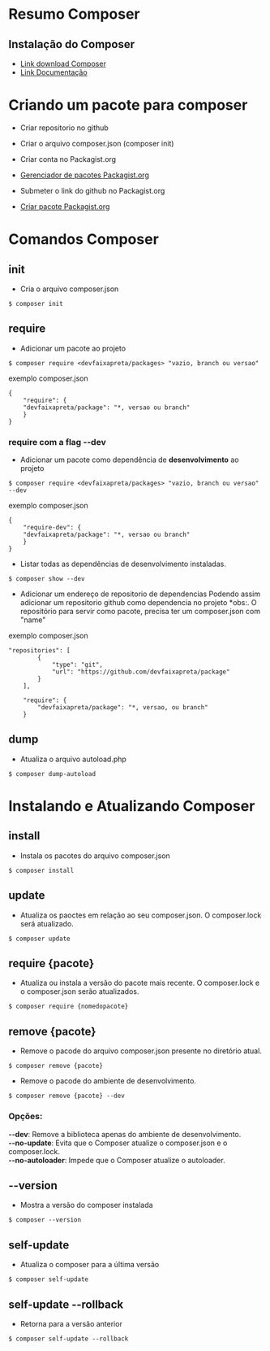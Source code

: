 # Resumo Composer

## Instalação do Composer
* [Link download Composer](https://getcomposer.org/download/)
* [Link Documentação](https://composer.docs.adielcristo.com/docs/composer/doc/1.9/introducao)


# Criando um pacote para composer
* Criar repositorio no github
* Criar o arquivo composer.json (composer init)
* Criar conta no Packagist.org
* [Gerenciador de pacotes Packagist.org](https://packagist.org/) 

* Submeter o link do github no Packagist.org
* [Criar pacote Packagist.org](https://packagist.org/packages/submit)

# Comandos Composer

## init
* Cria o arquivo composer.json
```
$ composer init
``` 

## require
* Adicionar um pacote ao projeto
```
$ composer require <devfaixapreta/packages> "vazio, branch ou versao"
```

exemplo composer.json
```
{
    "require": {
    "devfaixapreta/package": "*, versao ou branch"
    }
}
```
### require com a flag **--dev**
* Adicionar um pacote como dependência de **desenvolvimento** ao projeto
```
$ composer require <devfaixapreta/packages> "vazio, branch ou versao" --dev
```

exemplo composer.json
```
{
    "require-dev": {
    "devfaixapreta/package": "*, versao ou branch"
    }
}
```

* Listar todas as dependências de desenvolvimento instaladas. 
```
$ composer show --dev
```

* Adicionar um endereço de repositorio de dependencias
Podendo assim adicionar um repositorio github como dependencia no projeto
*obs:. O repositório para servir como pacote, precisa ter um composer.json com "name"

exemplo composer.json
```
"repositories": [
        {
            "type": "git",
            "url": "https://github.com/devfaixapreta/package"
        }
    ],

    "require": {
        "devfaixapreta/package": "*, versao, ou branch"
    }
```
## dump
* Atualiza o arquivo autoload.php
```
$ composer dump-autoload
```
# Instalando e Atualizando Composer

## install
* Instala os pacotes do arquivo composer.json
```
$ composer install
```

## update
* Atualiza os paoctes em relação ao seu composer.json. O composer.lock será atualizado.
```
$ composer update
```

## require {pacote}
* Atualiza ou instala a versão do pacote mais recente. O composer.lock e o composer.json serão atualizados.
```
$ composer require {nomedopacote}
```

## remove {pacote} 
* Remove o pacode do arquivo composer.json presente no diretório atual.
```
$ composer remove {pacote}
```

* Remove o pacode do ambiente de desenvolvimento.
```
$ composer remove {pacote} --dev
```
### Opções:

**--dev**: Remove a biblioteca apenas do ambiente de desenvolvimento.  
**--no-update**: Evita que o Composer atualize o composer.json e o composer.lock.  
**--no-autoloader**: Impede que o Composer atualize o autoloader.


## --version
* Mostra a versão do composer instalada
```
$ composer --version
```

## self-update
* Atualiza o composer para a última versão
```
$ composer self-update
```

## self-update --rollback
* Retorna para a versão anterior
```
$ composer self-update --rollback
```



